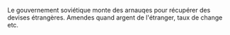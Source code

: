 Le gouvernement soviétique monte des arnauqes pour récupérer des devises étrangères. Amendes quand argent de l'étranger, taux de change etc.
